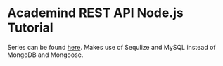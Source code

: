# Academind REST API Node.js Tutorial

Series can be found [here](https://academind.com/tutorials/building-a-restful-api-with-nodejs).
Makes use of Sequlize and MySQL instead of MongoDB and Mongoose.